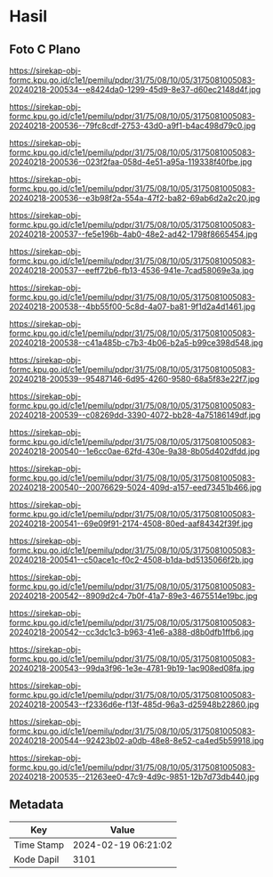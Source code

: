 # Hasil

## Foto C Plano

https://sirekap-obj-formc.kpu.go.id/c1e1/pemilu/pdpr/31/75/08/10/05/3175081005083-20240218-200534--e8424da0-1299-45d9-8e37-d60ec2148d4f.jpg

https://sirekap-obj-formc.kpu.go.id/c1e1/pemilu/pdpr/31/75/08/10/05/3175081005083-20240218-200536--79fc8cdf-2753-43d0-a9f1-b4ac498d79c0.jpg

https://sirekap-obj-formc.kpu.go.id/c1e1/pemilu/pdpr/31/75/08/10/05/3175081005083-20240218-200536--023f2faa-058d-4e51-a95a-119338f40fbe.jpg

https://sirekap-obj-formc.kpu.go.id/c1e1/pemilu/pdpr/31/75/08/10/05/3175081005083-20240218-200536--e3b98f2a-554a-47f2-ba82-69ab6d2a2c20.jpg

https://sirekap-obj-formc.kpu.go.id/c1e1/pemilu/pdpr/31/75/08/10/05/3175081005083-20240218-200537--fe5e196b-4ab0-48e2-ad42-1798f8665454.jpg

https://sirekap-obj-formc.kpu.go.id/c1e1/pemilu/pdpr/31/75/08/10/05/3175081005083-20240218-200537--eeff72b6-fb13-4536-941e-7cad58069e3a.jpg

https://sirekap-obj-formc.kpu.go.id/c1e1/pemilu/pdpr/31/75/08/10/05/3175081005083-20240218-200538--4bb55f00-5c8d-4a07-ba81-9f1d2a4d1461.jpg

https://sirekap-obj-formc.kpu.go.id/c1e1/pemilu/pdpr/31/75/08/10/05/3175081005083-20240218-200538--c41a485b-c7b3-4b06-b2a5-b99ce398d548.jpg

https://sirekap-obj-formc.kpu.go.id/c1e1/pemilu/pdpr/31/75/08/10/05/3175081005083-20240218-200539--95487146-6d95-4260-9580-68a5f83e22f7.jpg

https://sirekap-obj-formc.kpu.go.id/c1e1/pemilu/pdpr/31/75/08/10/05/3175081005083-20240218-200539--c08269dd-3390-4072-bb28-4a75186149df.jpg

https://sirekap-obj-formc.kpu.go.id/c1e1/pemilu/pdpr/31/75/08/10/05/3175081005083-20240218-200540--1e6cc0ae-62fd-430e-9a38-8b05d402dfdd.jpg

https://sirekap-obj-formc.kpu.go.id/c1e1/pemilu/pdpr/31/75/08/10/05/3175081005083-20240218-200540--20076629-5024-409d-a157-eed73451b466.jpg

https://sirekap-obj-formc.kpu.go.id/c1e1/pemilu/pdpr/31/75/08/10/05/3175081005083-20240218-200541--69e09f91-2174-4508-80ed-aaf84342f39f.jpg

https://sirekap-obj-formc.kpu.go.id/c1e1/pemilu/pdpr/31/75/08/10/05/3175081005083-20240218-200541--c50ace1c-f0c2-4508-b1da-bd5135066f2b.jpg

https://sirekap-obj-formc.kpu.go.id/c1e1/pemilu/pdpr/31/75/08/10/05/3175081005083-20240218-200542--8909d2c4-7b0f-41a7-89e3-4675514e19bc.jpg

https://sirekap-obj-formc.kpu.go.id/c1e1/pemilu/pdpr/31/75/08/10/05/3175081005083-20240218-200542--cc3dc1c3-b963-41e6-a388-d8b0dfb1ffb6.jpg

https://sirekap-obj-formc.kpu.go.id/c1e1/pemilu/pdpr/31/75/08/10/05/3175081005083-20240218-200543--99da3f96-1e3e-4781-9b19-1ac908ed08fa.jpg

https://sirekap-obj-formc.kpu.go.id/c1e1/pemilu/pdpr/31/75/08/10/05/3175081005083-20240218-200543--f2336d6e-f13f-485d-96a3-d25948b22860.jpg

https://sirekap-obj-formc.kpu.go.id/c1e1/pemilu/pdpr/31/75/08/10/05/3175081005083-20240218-200544--92423b02-a0db-48e8-8e52-ca4ed5b59918.jpg

https://sirekap-obj-formc.kpu.go.id/c1e1/pemilu/pdpr/31/75/08/10/05/3175081005083-20240218-200535--21263ee0-47c9-4d9c-9851-12b7d73db440.jpg


## Metadata

| Key        | Value               |
| ---------- | ------------------- |
| Time Stamp | 2024-02-19 06:21:02 |
| Kode Dapil | 3101                |



